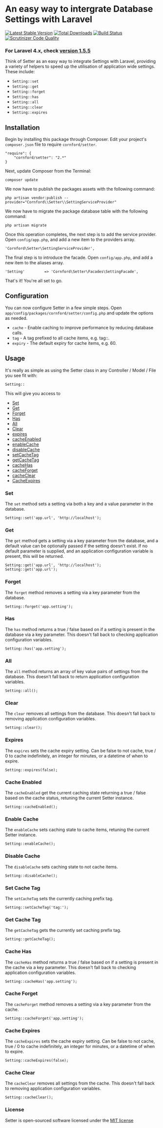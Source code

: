 # An easy way to intergrate Database Settings with Laravel

[![Latest Stable Version](https://poser.pugx.org/cornford/setter/version.png)](https://packagist.org/packages/cornford/setter)
[![Total Downloads](https://poser.pugx.org/cornford/setter/d/total.png)](https://packagist.org/packages/cornford/setter)
[![Build Status](https://travis-ci.org/bradcornford/Setter.svg?branch=master)](https://travis-ci.org/bradcornford/Setter)
[![Scrutinizer Code Quality](https://scrutinizer-ci.com/g/bradcornford/Setter/badges/quality-score.png?b=master)](https://scrutinizer-ci.com/g/bradcornford/Setter/?branch=master)

### For Laravel 4.x, check [version 1.5.5](https://github.com/bradcornford/Setter/tree/v1.5.5)

Think of Setter as an easy way to integrate Settings with Laravel, providing a variety of helpers to speed up the utilisation of application wide settings. These include:

- `Setting::set`
- `Setting::get`
- `Setting::forget`
- `Setting::has`
- `Setting::all`
- `Setting::clear`
- `Setting::expires`

## Installation

Begin by installing this package through Composer. Edit your project's `composer.json` file to require `cornford/setter`.

	"require": {
		"cornford/setter": "2.*"
	}

Next, update Composer from the Terminal:

	composer update

We now have to publish the packages assets with the following command:

	php artisan vendor:publish --provider="Cornford\\Setter\\SettingServiceProvider"

We now have to migrate the package database table with the following command:

	php artisan migrate

Once this operation completes, the next step is to add the service provider. Open `config/app.php`, and add a new item to the providers array.

	'Cornford\Setter\SettingServiceProvider',

The final step is to introduce the facade. Open `config/app.php`, and add a new item to the aliases array.

	'Setting'         => 'Cornford\Setter\Facades\SettingFacade',

That's it! You're all set to go.

## Configuration

You can now configure Setter in a few simple steps. Open `app/config/packages/cornford/setter/config.php` and update the options as needed.

- `cache` - Enable caching to improve performance by reducing database calls.
- `tag` - A tag prefixed to all cache items, e.g. tag::.
- `expiry` - The default expiry for cache items, e.g. 60.

## Usage

It's really as simple as using the Setter class in any Controller / Model / File you see fit with:

`Setting::`

This will give you access to

- [Set](#set)
- [Get](#get)
- [Forget](#forget)
- [Has](#has)
- [All](#all)
- [Clear](#clear)
- [expires](#expires)
- [cacheEnabled](#cache-enabled)
- [enableCache](#enable-cache)
- [disableCache](#disable-cache)
- [setCacheTag](#set-cache-tag)
- [getCacheTag](#get-cache-tag)
- [cacheHas](#cache-has)
- [cacheForget](#cache-forget)
- [cacheClear](#cache-clear)
- [CacheExpires](#cache-expires)

### Set

The `set` method sets a setting via both a key and a value parameter in the database.

	Setting::set('app.url', 'http://localhost');

### Get

The `get` method gets a setting via a key parameter from the database, and a default value can be optionally passed if the setting doesn't exist.
If no default parameter is supplied, and an application configuration variable is present, this will be returned.

	Setting::get('app.url', 'http://localhost');
	Setting::get('app.url');

### Forget

The `forget` method removes a setting via a key parameter from the database.

	Setting::forget('app.setting');

### Has

The `has` method returns a true / false based on if a setting is present in the database via a key parameter.
This doesn't fall back to checking application configuration variables.

	Setting::has('app.setting');

### All

The `all` method returns an array of key value pairs of settings from the database.
This doesn't fall back to return application configuration variables.

	Setting::all();

### Clear

The `clear` removes all settings from the database.
This doesn't fall back to removing application configuration variables.

	Setting::clear();

### Expires

The `expires` sets the cache expiry setting.
Can be false to not cache, true / 0 to cache indefinitely, an integer for minutes, or a datetime of when to expire.

	Setting::expires(false);

### Cache Enabled

The `cacheEnabled` get the current caching state returning a true / false based on the cache status, retuning the current Setter instance.

	Setting::cacheEnabled();

### Enable Cache

The `enableCache` sets caching state to cache items, retuning the current Setter instance.

	Setting::enableCache();

### Disable Cache

The `disableCache` sets caching state to not cache items.

	Setting::disableCache();

### Set Cache Tag

The `setCacheTag` sets the currently caching prefix tag.

	Setting::setCacheTag('tag:');

### Get Cache Tag

The `getCacheTag` gets the currently set caching prefix tag.

	Setting::getCacheTag();

### Cache Has

The `cacheHas` method returns a true / false based on if a setting is present in the cache via a key parameter.
This doesn't fall back to checking application configuration variables.

	Setting::cacheHas('app.setting');

### Cache Forget

The `cacheForget` method removes a setting via a key parameter from the cache.

	Setting::cacheForget('app.setting');

### Cache Expires

The `cacheExpires` sets the cache expiry setting.
Can be false to not cache, true / 0 to cache indefinitely, an integer for minutes, or a datetime of when to expire.

	Setting::cacheExpires(false);

### Cache Clear

The `cacheClear` removes all settings from the cache.
This doesn't fall back to removing application configuration variables.

	Setting::cacheClear();

### License

Setter is open-sourced software licensed under the [MIT license](http://opensource.org/licenses/MIT)